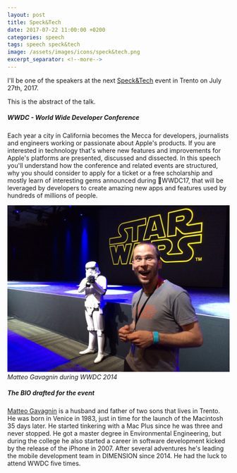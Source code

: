 ```yaml
---
layout: post
title: Speck&Tech
date: 2017-07-22 11:00:00 +0200
categories: speech
tags: speech speck&tech
image: /assets/images/icons/speck&tech.png
excerpt_separator: <!--more-->
---
```


I'll be one of the speakers at the next [Speck&Tech](https://speckand.tech) event in Trento on July 27th, 2017.

This is the abstract of the talk.

##### WWDC - World Wide Developer Conference

Each year a city in California becomes the Mecca for developers, journalists and engineers working or passionate about Apple's products. If you are interested in technology that's where new features and improvements for Apple's platforms are presented, discussed and dissected. In this speech you'll understand how the conference and related events are structured, why you should consider to apply for a ticket or a free scholarship and mostly learn of interesting gems announced during WWDC17, that will be leveraged by developers to create amazing new apps and features used by hundreds of millions of people.

![Matteo Gavagnin during WWDC 2014](/assets/images/star-wars.jpg#center100s)
_Matteo Gavagnin during WWDC 2014_

<!--more-->

##### The BIO drafted for the event

[Matteo Gavagnin](https://macteo.it) is a husband and father of two sons that lives in Trento. He was born in Venice in 1983, just in time for the launch of the Macintosh 35 days later. He started tinkering with a Mac Plus since he was three and never stopped. He got a master degree in Environmental Engineering, but during the college he also started a career in software development kicked by the release of the iPhone in 2007. After several adventures he's leading the mobile development team in DIMENSION since 2014. He had the luck to attend WWDC five times.
